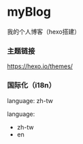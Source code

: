 # myBlog
我的个人博客（hexo搭建）


### 主题链接
https://hexo.io/themes/


### 国际化（i18n）
language: zh-tw

language: 
- zh-tw
- en
